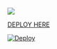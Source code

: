 <br>
   <a href="wa.me/918157849715?text=.menu"><img src="https://img.shields.io/badge/-CHECK%20BOT-black?style=for-the-badge&logo=whatsapp&logoColor=white">
   <br>



 DEPLOY HERE

[![Deploy](https://www.herokucdn.com/deploy/button.svg)](https://heroku.com/deploy?template=https://github.com/muhammed-usrbot/TAURUS_X3)

